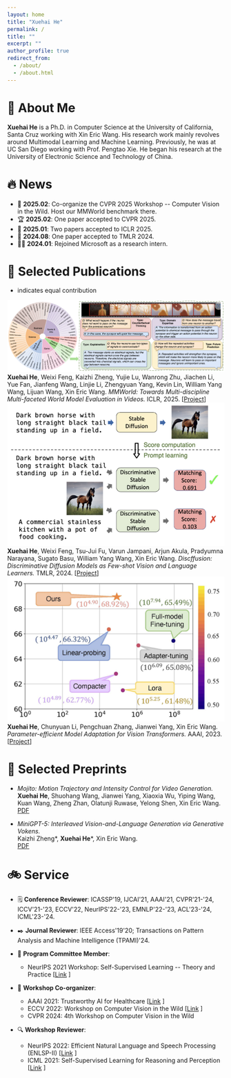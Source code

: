 ```yaml
---
layout: home
title: "Xuehai He"
permalink: /
title: ""
excerpt: ""
author_profile: true
redirect_from: 
  - /about/
  - /about.html
---
```


# 💼 About Me
**Xuehai He** is a Ph.D. in Computer Science at the University of California, Santa Cruz working with Xin Eric Wang. His research work mainly revolves around Multimodal Learning and Machine Learning. Previously, he was at UC San Diego working with Prof. Pengtao Xie. He began his research at the University of Electronic Science and Technology of China.

# 🔥 News
- 🎯 **2025.02**: Co-organize the CVPR 2025 Workshop -- Computer Vision in the Wild. Host our MMWorld benchmark there.
- 🏆 **2025.02**: One paper accepted to CVPR 2025.
- 🏅 **2025.01**: Two papers accepted to ICLR 2025.
- 🥈 **2024.08**: One paper accepted to TMLR 2024.
- 🧑‍💻 **2024.01**: Rejoined Microsoft as a research intern.

# 📝 Selected Publications
* indicates equal contribution

<div class="publist">
<div class="paper-box">
  <div class="paper-box-image"><img src="images/mmworld.png" alt="MMWorld"></div>
  <div class="paper-box-text">
    <strong>Xuehai He</strong>, Weixi Feng, Kaizhi Zheng, Yujie Lu, Wanrong Zhu, Jiachen Li, Yue Fan, Jianfeng Wang, Linjie Li, Zhengyuan Yang, Kevin Lin, William Yang Wang, Lijuan Wang, Xin Eric Wang.  
    <i>MMWorld: Towards Multi-discipline Multi-faceted World Model Evaluation in Videos.</i>  
    ICLR, 2025. [<a href="https://yourwebsite.com/default_project.html">Project</a>]
  </div>
</div>

<div class="paper-box">
  <div class="paper-box-image"><img src="images/discffusion.png" alt="Discffusion"></div>
  <div class="paper-box-text">
    <strong>Xuehai He</strong>, Weixi Feng, Tsu-Jui Fu, Varun Jampani, Arjun Akula, Pradyumna Narayana, Sugato Basu, William Yang Wang, Xin Eric Wang.  
    <i>Discffusion: Discriminative Diffusion Models as Few-shot Vision and Language Learners.</i>  
    TMLR, 2024. [<a href="https://yourwebsite.com/default_project.html">Project</a>]
  </div>
</div>

<div class="paper-box">
  <div class="paper-box-image"><img src="images/pevit.jpg" alt="Efficient Model Adaptation"></div>
  <div class="paper-box-text">
    <strong>Xuehai He</strong>, Chunyuan Li, Pengchuan Zhang, Jianwei Yang, Xin Eric Wang.  
    <i>Parameter-efficient Model Adaptation for Vision Transformers.</i>  
    AAAI, 2023. [<a href="https://yourwebsite.com/default_project.html">Project</a>]
  </div>
</div>
</div>

# 📰 Selected Preprints

- *Mojito: Motion Trajectory and Intensity Control for Video Generation.*  
  **Xuehai He**, Shuohang Wang, Jianwei Yang, Xiaoxia Wu, Yiping Wang, Kuan Wang, Zheng Zhan, Olatunji Ruwase, Yelong Shen, Xin Eric Wang.  
  [<span class="badge">PDF</span>](https://arxiv.org/abs/2412.08948)

- *MiniGPT-5: Interleaved Vision-and-Language Generation via Generative Vokens.*  
  Kaizhi Zheng*, **Xuehai He***, Xin Eric Wang.  
  [<span class="badge">PDF</span>](https://arxiv.org/abs/2310.02239)

# 🚲 Service

- 🗒️ **Conference Reviewer**: ICASSP'19, IJCAI'21, AAAI'21, CVPR'21-'24, ICCV'21-'23, ECCV'22, NeurIPS'22-'23, EMNLP'22-'23, ACL'23-'24, ICML'23-'24.

- ✒️ **Journal Reviewer**: IEEE Access'19'20; Transactions on Pattern Analysis and Machine Intelligence (TPAMI)'24.

- 👥 **Program Committee Member**:
  - NeurIPS 2021 Workshop: Self-Supervised Learning -- Theory and Practice [[Link](https://sslneurips21.github.io/pages/Program%20Committee.html) ]

- 🤝 **Workshop Co-organizer**:
  - AAAI 2021: Trustworthy AI for Healthcare [[Link](https://www.youtube.com/watch?v=mJK53b150eM) ]
  - ECCV 2022: Workshop on Computer Vision in the Wild [[Link](https://computer-vision-in-the-wild.github.io/eccv-2022/) ]
  - CVPR 2024: 4th Workshop on Computer Vision in the Wild

- 🔍 **Workshop Reviewer**:
  - NeurIPS 2022: Efficient Natural Language and Speech Processing (ENLSP-II) [[Link](https://neurips2022-enlsp.github.io/) ]
  - ICML 2021: Self-Supervised Learning for Reasoning and Perception [[Link](https://icml21ssl.github.io/pages/Program%20Committee.html) ]
